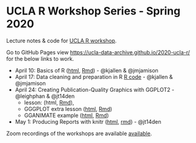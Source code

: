 # UCLA R Workshop Series - Spring 2020 

Lecture notes &amp; code for [UCLA R workshop](https://ucla-data-archive.github.io/2020-04-10-ucla/).

Go to GitHub Pages view <https://ucla-data-archive.github.io/2020-ucla-r/> for the below links to work. 

* April 10: Basics of R ([html](basics-of-r.html), [Rmd](basics-of-r.Rmd)) - @kjallen & @jmjamison
* April 17: Data cleaning and preparation in R [R code](02-r-code.R) - @kjallen & @jmjamison
* April 24: Creating Publication-Quality Graphics with GGPLOT2 - @leighphan & @jt14den
  * lesson: (html, [Rmd](03_r-markdown.Rmd)), 
  * GGGPLOT extra lesson ([html](03b_ggplot-extras.html), [Rmd](03b_ggplot-extras.Rmd)) 
  * GGANIMATE example ([html](03-animate-ex.html), [Rmd](03-animate-ex.rmd))
* May 1: Producing Reports with knitr ([html](04_r-markdown.html), [rmd](04_r-markdown.html)) - @jt14den 

 Zoom recordings of the workshops are available [available](https://doi.org/10.25346/S6/ZJKUAC). 
